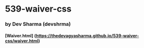 # 539-waiver-css
### by Dev Sharma (devshrma)
#### [Waiver.html] (https://thedevagyasharma.github.io/539-waiver-css/waiver.html)
